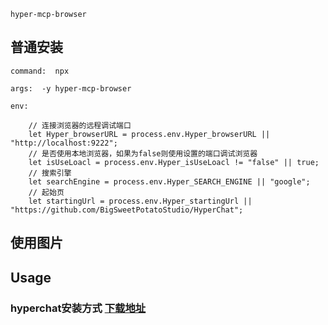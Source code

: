 ```
hyper-mcp-browser
```



## 普通安装

```
command:  npx

args:  -y hyper-mcp-browser

env:  

    // 连接浏览器的远程调试端口
    let Hyper_browserURL = process.env.Hyper_browserURL || "http://localhost:9222";
    // 是否使用本地浏览器，如果为false则使用设置的端口调试浏览器
    let isUseLoacl = process.env.Hyper_isUseLoacl != "false" || true;
    // 搜索引擎
    let searchEngine = process.env.Hyper_SEARCH_ENGINE || "google";
    // 起始页
    let startingUrl = process.env.Hyper_startingUrl || "https://github.com/BigSweetPotatoStudio/HyperChat";

```

## 使用图片





## Usage

### hyperchat安装方式  [下载地址](https://github.com/BigSweetPotatoStudio/HyperChat)



